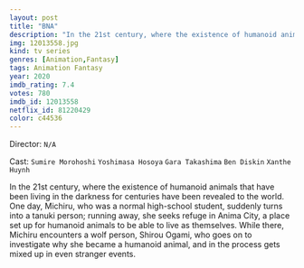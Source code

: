 ```yaml
---
layout: post
title: "BNA"
description: "In the 21st century, where the existence of humanoid animals that have been living in the darkness for centuries have been revealed to the world. One day, Michiru, who was a normal high-school student, suddenly turns into a tanuki person; running away, she seeks refuge in Anima City, a place set up for humanoid animals to be able to live as themselves. While there, Michiru encounters a wolf person, Shirou Ogami, who goes on to investigate why she became a humanoid animal, and in the process gets mixed up in even stranger events..."
img: 12013558.jpg
kind: tv series
genres: [Animation,Fantasy]
tags: Animation Fantasy 
year: 2020
imdb_rating: 7.4
votes: 780
imdb_id: 12013558
netflix_id: 81220429
color: c44536
---
```

Director: `N/A`  

Cast: `Sumire Morohoshi` `Yoshimasa Hosoya` `Gara Takashima` `Ben Diskin` `Xanthe Huynh` 

In the 21st century, where the existence of humanoid animals that have been living in the darkness for centuries have been revealed to the world. One day, Michiru, who was a normal high-school student, suddenly turns into a tanuki person; running away, she seeks refuge in Anima City, a place set up for humanoid animals to be able to live as themselves. While there, Michiru encounters a wolf person, Shirou Ogami, who goes on to investigate why she became a humanoid animal, and in the process gets mixed up in even stranger events.
